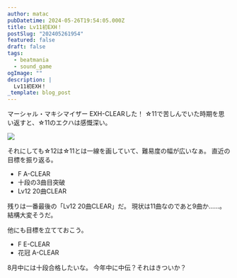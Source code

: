```yaml
---
author: matac
pubDatetime: 2024-05-26T19:54:05.000Z
title: Lv11初EXH！
postSlug: "202405261954"
featured: false
draft: false
tags:
  - beatmania
  - sound_game
ogImage: ""
description: |
  Lv11初EXH！
_template: blog_post
---
```


マーシャル・マキシマイザー EXH-CLEARした！
☆11で苦しんでいた時期を思い返すと、☆11のエクハは感慨深い。

![](/img/maximizer-exh.jpg)

それにしても☆12は☆11とは一線を画していて、難易度の幅が広いなぁ。
直近の目標を振り返る。

- F A-CLEAR
- 十段の3曲目突破
- Lv12 20曲CLEAR

残りは一番最後の「Lv12 20曲CLEAR」だ。
現状は11曲なのであと9曲か......。
結構大変そうだ。

他にも目標を立てておこう。

- F E-CLEAR
- 花冠 A-CLEAR

8月中には十段合格したいな。
今年中に中伝？それはきついか？

